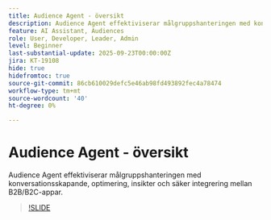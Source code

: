 ```yaml
---
title: Audience Agent - översikt
description: Audience Agent effektiviserar målgruppshanteringen med konversationsskapande, optimering, insikter och säker integrering mellan B2B/B2C-appar.
feature: AI Assistant, Audiences
role: User, Developer, Leader, Admin
level: Beginner
last-substantial-update: 2025-09-23T00:00:00Z
jira: KT-19108
hide: true
hidefromtoc: true
source-git-commit: 86cb610029defc5e46ab98fd493892fec4a78474
workflow-type: tm+mt
source-wordcount: '40'
ht-degree: 0%

---
```


# Audience Agent - översikt

Audience Agent effektiviserar målgruppshanteringen med konversationsskapande, optimering, insikter och säker integrering mellan B2B/B2C-appar.

<!-- For more information, see the [AI Assistant UI guide](https://experienceleague.adobe.com/en/docs/experience-platform/ai-assistant/ui-guide#use-discoverability).-->

>[!SLIDE](audience-agent-overview)


